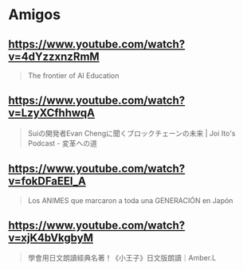 # Amigos

## https://www.youtube.com/watch?v=4dYzzxnzRmM

> The frontier of AI Education

## https://www.youtube.com/watch?v=LzyXCfhhwqA 

> Suiの開発者Evan Chengに聞くブロックチェーンの未来 | Joi Ito's Podcast - 変革への道

## https://www.youtube.com/watch?v=fokDFaEEl_A 

> Los ANIMES que marcaron a toda una GENERACIÓN en Japón

## https://www.youtube.com/watch?v=xjK4bVkgbyM 

> 學會用日文朗讀經典名著！《小王子》日文版朗讀｜Amber.L 
